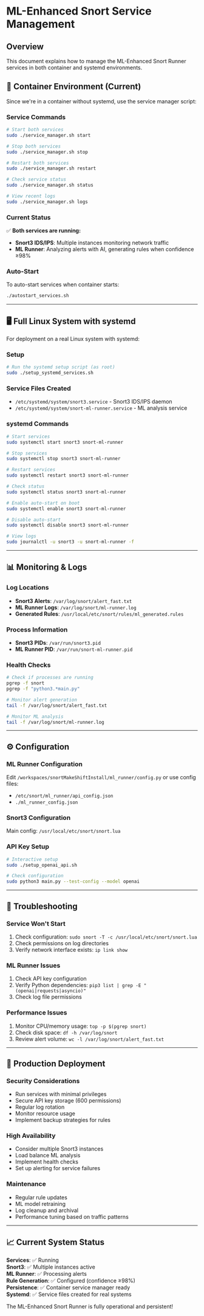 # ML-Enhanced Snort Service Management

## Overview
This document explains how to manage the ML-Enhanced Snort Runner services in both container and systemd environments.

## 🐳 Container Environment (Current)

Since we're in a container without systemd, use the service manager script:

### Service Commands
```bash
# Start both services
sudo ./service_manager.sh start

# Stop both services  
sudo ./service_manager.sh stop

# Restart both services
sudo ./service_manager.sh restart

# Check service status
sudo ./service_manager.sh status

# View recent logs
sudo ./service_manager.sh logs
```

### Current Status
✅ **Both services are running:**
- **Snort3 IDS/IPS**: Multiple instances monitoring network traffic
- **ML Runner**: Analyzing alerts with AI, generating rules when confidence ≥98%

### Auto-Start
To auto-start services when container starts:
```bash
./autostart_services.sh
```

---

## 🖥️ Full Linux System with systemd

For deployment on a real Linux system with systemd:

### Setup
```bash
# Run the systemd setup script (as root)
sudo ./setup_systemd_services.sh
```

### Service Files Created
- `/etc/systemd/system/snort3.service` - Snort3 IDS/IPS daemon
- `/etc/systemd/system/snort-ml-runner.service` - ML analysis service

### systemd Commands
```bash
# Start services
sudo systemctl start snort3 snort-ml-runner

# Stop services
sudo systemctl stop snort3 snort-ml-runner

# Restart services
sudo systemctl restart snort3 snort-ml-runner

# Check status
sudo systemctl status snort3 snort-ml-runner

# Enable auto-start on boot
sudo systemctl enable snort3 snort-ml-runner

# Disable auto-start
sudo systemctl disable snort3 snort-ml-runner

# View logs
sudo journalctl -u snort3 -u snort-ml-runner -f
```

---

## 📊 Monitoring & Logs

### Log Locations
- **Snort3 Alerts**: `/var/log/snort/alert_fast.txt`
- **ML Runner Logs**: `/var/log/snort/ml-runner.log`
- **Generated Rules**: `/usr/local/etc/snort/rules/ml_generated.rules`

### Process Information
- **Snort3 PIDs**: `/var/run/snort3.pid`
- **ML Runner PID**: `/var/run/snort-ml-runner.pid`

### Health Checks
```bash
# Check if processes are running
pgrep -f snort
pgrep -f "python3.*main.py"

# Monitor alert generation
tail -f /var/log/snort/alert_fast.txt

# Monitor ML analysis
tail -f /var/log/snort/ml-runner.log
```

---

## ⚙️ Configuration

### ML Runner Configuration
Edit `/workspaces/snortMakeShiftInstall/ml_runner/config.py` or use config files:
- `/etc/snort/ml_runner/api_config.json`
- `./ml_runner_config.json`

### Snort3 Configuration
Main config: `/usr/local/etc/snort/snort.lua`

### API Key Setup
```bash
# Interactive setup
sudo ./setup_openai_api.sh

# Check configuration
sudo python3 main.py --test-config --model openai
```

---

## 🔧 Troubleshooting

### Service Won't Start
1. Check configuration: `sudo snort -T -c /usr/local/etc/snort/snort.lua`
2. Check permissions on log directories
3. Verify network interface exists: `ip link show`

### ML Runner Issues
1. Check API key configuration
2. Verify Python dependencies: `pip3 list | grep -E "(openai|requests|asyncio)"`
3. Check log file permissions

### Performance Issues
1. Monitor CPU/memory usage: `top -p $(pgrep snort)`
2. Check disk space: `df -h /var/log/snort`
3. Review alert volume: `wc -l /var/log/snort/alert_fast.txt`

---

## 🚀 Production Deployment

### Security Considerations
- Run services with minimal privileges
- Secure API key storage (600 permissions)
- Regular log rotation
- Monitor resource usage
- Implement backup strategies for rules

### High Availability
- Consider multiple Snort3 instances
- Load balance ML analysis
- Implement health checks
- Set up alerting for service failures

### Maintenance
- Regular rule updates
- ML model retraining
- Log cleanup and archival
- Performance tuning based on traffic patterns

---

## 📈 Current System Status

**Services**: ✅ Running  
**Snort3**: ✅ Multiple instances active  
**ML Runner**: ✅ Processing alerts  
**Rule Generation**: ✅ Configured (confidence ≥98%)  
**Persistence**: ✅ Container service manager ready  
**Systemd**: ✅ Service files created for real systems  

The ML-Enhanced Snort Runner is fully operational and persistent!